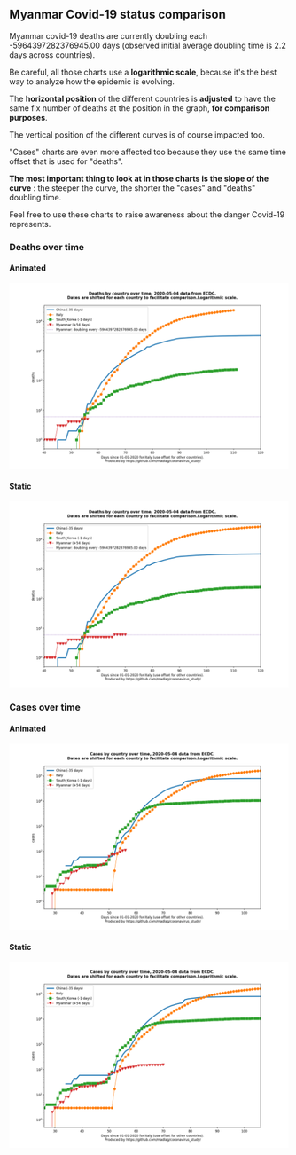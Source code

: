 ## Myanmar Covid-19 status comparison 

Myanmar covid-19 deaths are currently doubling each -5964397282376945.00 days (observed initial average doubling time is 2.2 days across countries).



Be careful, all those charts use a **logarithmic scale**, because it's the best way to analyze how the epidemic is evolving.
 
The **horizontal position** of the different countries is **adjusted** to have the same fix number of deaths at the position in the graph, **for comparison purposes**.

The vertical position of the different curves is of course impacted too.

"Cases" charts are even more affected too because they use the same time offset that is used for "deaths".

**The most important thing to look at in those charts is the slope of the curve** : the steeper the curve, the shorter the "cases" and "deaths" doubling time.

Feel free to use these charts to raise awareness about the danger Covid-19 represents. 


 
### Deaths over time
 
#### Animated
![Myanmar covid-19 deaths animated chart](https://raw.githubusercontent.com/madlag/coronavirus_study/master/notebooks/graphs/2020-05-04/countries/Myanmar/2020-05-04_Myanmar_deaths.gif "Myanmar covid-19 deaths animated chart")   
 
#### Static
![Myanmar covid-19 deaths static chart](https://raw.githubusercontent.com/madlag/coronavirus_study/master/notebooks/graphs/2020-05-04/countries/Myanmar/2020-05-04_Myanmar_deaths.png "Myanmar covid-19 deaths static chart")   

 
### Cases over time
 
#### Animated
![Myanmar covid-19 cases animated chart](https://raw.githubusercontent.com/madlag/coronavirus_study/master/notebooks/graphs/2020-05-04/countries/Myanmar/2020-05-04_Myanmar_cases.gif "Myanmar covid-19 cases animated chart")   
 
#### Static
![Myanmar covid-19 cases static chart](https://raw.githubusercontent.com/madlag/coronavirus_study/master/notebooks/graphs/2020-05-04/countries/Myanmar/2020-05-04_Myanmar_cases.png "Myanmar covid-19 cases static chart")   

